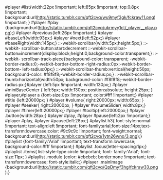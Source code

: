 #player #list{width:22px !important; left:85px !important; top:0.8px !important; 
background:url(http://static.tumblr.com/qft2cvq/wu9myf3gk/fckraw11.png) !important; } #player #play 
{background:url(http://static.tumblr.com/qft2cvq/ukrmyy1ct/_player__play.png);} #player #previous{left:26px !important;} #player 
#baseLeft{width:93px;} #player #next{left:52px;}  #player #baseRight{width:145px;} ::-webkit-scrollbar{width:5px;height:5px;} ::-webkit-
scrollbar-button:start:decrement ::-webkit-scrollbar-button:end:increment{display:block;height:0;background-color:transparent;} ::-webkit-
scrollbar-track-piece{background-color: transparent; -webkit-border-radius:0;-webkit-border-bottom-right-radius:0px;-webkit-border-bottom-
left-radius:0px;} ::-webkit-scrollbar-thumb:vertical{height:50px; background-color: #f8f8f8;-webkit-border-radius:px;} ::-webkit-scrollbar-
thumb:horizontal{width:50px; background-color: #f8f8f8;-webkit-border-radius:px;}#player {left:5px !important; width:130px;} #player
#miniBaseCenter { left:5px; width:130px; position:absolute; height:25px; } #player,#player a {font-size:0px !important; color:#fff
!important;} #player #title {left:20000px; } #player #volume{ right:20000px;  width:65px; } #player #seeker{ right:20000px; } #player
#volumeSlider{ width:8px;} #player #timer{left:20000px;} #player #tooltip{left:20000px;}  #player .button{width:28px;} #player #play, #player
#pause{left:2px !important;} #player #play, #player #pause{left:28px;} #playlist h3{ font-style:normal !important; text-align:left
!important; font-family:arial;font-size:14px;text-transform:lowercase;color: #9c9c9c !important; font-weight:normal;
background:url(http://static.tumblr.com/qft2cvq/1ytn26wno/3.png);} #playlist {font-family:'Arial' !important; text-transform:lowercase;
background-color:#fff !important;} #playlist .focus{letter-spacing:1px;} #playlist .items{ list-style-type:circle !important; font-
family:'Arial'; font-size:11px; } #playlist .module {color: #cbcbcb; border:none !important; text-transform:lowercase;  font-style:italic;}
#player .mainImage {background:url(http://static.tumblr.com/qft2cvq/QpDmyf3hg/fckraw33.png);}
